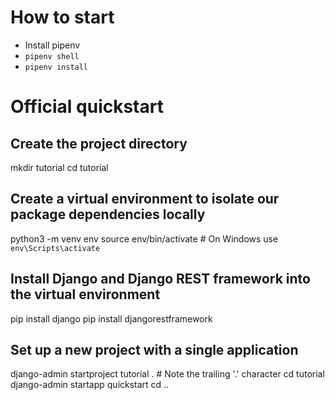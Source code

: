 # How to start

- Install pipenv 
- `pipenv shell`
- `pipenv install`

# Official quickstart
## Create the project directory
mkdir tutorial
cd tutorial

## Create a virtual environment to isolate our package dependencies locally
python3 -m venv env
source env/bin/activate  # On Windows use `env\Scripts\activate`

## Install Django and Django REST framework into the virtual environment
pip install django
pip install djangorestframework

## Set up a new project with a single application
django-admin startproject tutorial .  # Note the trailing '.' character
cd tutorial
django-admin startapp quickstart
cd ..